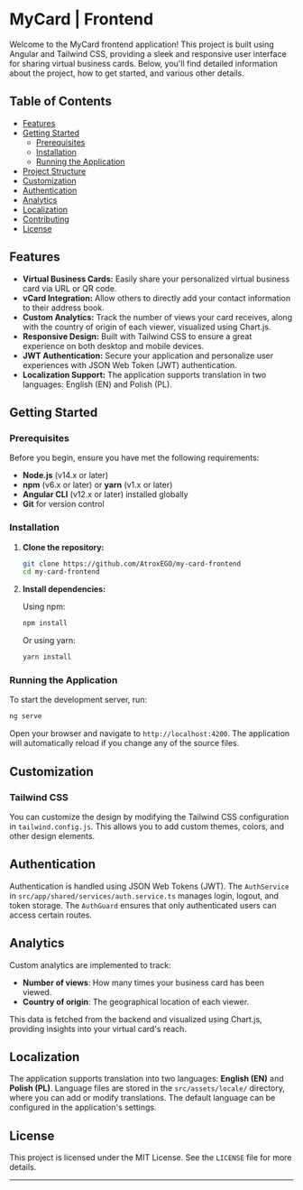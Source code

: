 # MyCard | Frontend

Welcome to the MyCard frontend application! This project is built using Angular and Tailwind CSS, providing a sleek and responsive user interface for sharing virtual business cards. Below, you'll find detailed information about the project, how to get started, and various other details.

## Table of Contents

- [Features](#features)
- [Getting Started](#getting-started)
  - [Prerequisites](#prerequisites)
  - [Installation](#installation)
  - [Running the Application](#running-the-application)
- [Project Structure](#project-structure)
- [Customization](#customization)
- [Authentication](#authentication)
- [Analytics](#analytics)
- [Localization](#localization)
- [Contributing](#contributing)
- [License](#license)

## Features

- **Virtual Business Cards:** Easily share your personalized virtual business card via URL or QR code.
- **vCard Integration:** Allow others to directly add your contact information to their address book.
- **Custom Analytics:** Track the number of views your card receives, along with the country of origin of each viewer, visualized using Chart.js.
- **Responsive Design:** Built with Tailwind CSS to ensure a great experience on both desktop and mobile devices.
- **JWT Authentication:** Secure your application and personalize user experiences with JSON Web Token (JWT) authentication.
- **Localization Support:** The application supports translation in two languages: English (EN) and Polish (PL).

## Getting Started

### Prerequisites

Before you begin, ensure you have met the following requirements:

- **Node.js** (v14.x or later)
- **npm** (v6.x or later) or **yarn** (v1.x or later)
- **Angular CLI** (v12.x or later) installed globally
- **Git** for version control

### Installation

1. **Clone the repository:**

   ```bash
   git clone https://github.com/AtroxEGO/my-card-frontend
   cd my-card-frontend
   ```

2. **Install dependencies:**

   Using npm:

   ```bash
   npm install
   ```

   Or using yarn:

   ```bash
   yarn install
   ```

### Running the Application

To start the development server, run:

```bash
ng serve
```

Open your browser and navigate to `http://localhost:4200`. The application will automatically reload if you change any of the source files.

## Customization

### Tailwind CSS

You can customize the design by modifying the Tailwind CSS configuration in `tailwind.config.js`. This allows you to add custom themes, colors, and other design elements.

## Authentication

Authentication is handled using JSON Web Tokens (JWT). The `AuthService` in `src/app/shared/services/auth.service.ts` manages login, logout, and token storage. The `AuthGuard` ensures that only authenticated users can access certain routes.

## Analytics

Custom analytics are implemented to track:

- **Number of views**: How many times your business card has been viewed.
- **Country of origin**: The geographical location of each viewer.

This data is fetched from the backend and visualized using Chart.js, providing insights into your virtual card's reach.

## Localization

The application supports translation into two languages: **English (EN)** and **Polish (PL)**. Language files are stored in the `src/assets/locale/` directory, where you can add or modify translations. The default language can be configured in the application's settings.

## License

This project is licensed under the MIT License. See the `LICENSE` file for more details.

---
